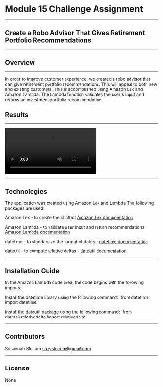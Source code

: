 # Module 15 Challenge Assignment 
---

## Create a Robo Advisor That Gives Retirement Portfolio Recommendations
---

## Overview 
---
  In order to improve customer experience, we created a robo advisor that can give retirement portfolio recommendations. This will appeal to both new and existing customers. This is accomplished using Amazon Lex and Amazon Lambda. The Lambda function validates the user's input and returns an investment portfolio recommendation.

## Results
---

![Demo](https://user-images.githubusercontent.com/75707305/116795792-4eda3a00-aa8c-11eb-847c-ea205d16d7e0.mov)

---

## Technologies

The application was created using Amazon Lex and Lambda
The following packages are used:

Amazon Lex - to create the chatbot [Amazon Lex documentation](https://docs.aws.amazon.com/lex/)

Amazon Lambda - to validate user input and return recommendations [Amazon Lambda documentation](https://docs.aws.amazon.com/lambda/index.html)

datetime - to standardize the format of dates - [datetime documentation](https://docs.python.org/3/library/datetime.html)

dateutil - to compute relative deltas - [dateutil documentation](https://dateutil.readthedocs.io/en/stable/)


---

## Installation Guide

In the Amazon Lambda code area, the code begins with the following imports:

Install the datetime library using the following command: 'from datetime import datetime'

Install the dateutil package using the following command: 'from dateutil.relativedelta import relativedelta'

---

## Contributors
Susannah Slocum 
suzyslocum@gmail.com

---

## License

None
